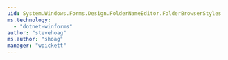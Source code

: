 ```yaml
---
uid: System.Windows.Forms.Design.FolderNameEditor.FolderBrowserStyles
ms.technology: 
  - "dotnet-winforms"
author: "stevehoag"
ms.author: "shoag"
manager: "wpickett"
---
```

